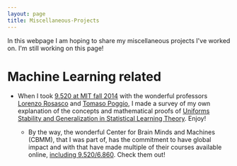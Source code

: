 ```yaml
---
layout: page
title: Miscellaneous-Projects
---
```


In this webpage I am hoping to share my miscellaneous projects I've worked on.
I'm still working on this page!

# Machine Learning related

- When I took [9.520 at MIT fall 2014](http://www.mit.edu/~9.520/fall14/) with the wonderful professors
[Lorenzo Rosasco](http://web.mit.edu/lrosasco/www/) and
[Tomaso Poggio](https://mcgovern.mit.edu/profile/tomaso-poggio/),
I made a survey of my own explanation of the concepts and
mathematical proofs of
[Uniforms Stability and Generalization in Statistical Learning Theory](_posts/2019-10-31-uniform-stability.md).
Enjoy!

  - By the way, the wonderful Center for Brain Minds and Machines (CBMM), that I was part
of, has the commitment to have global impact and with that have made multiple of
their courses available online, [including 9.520/6.860](https://cbmm.mit.edu/lh-9-520/lecture-videos). Check them out!
